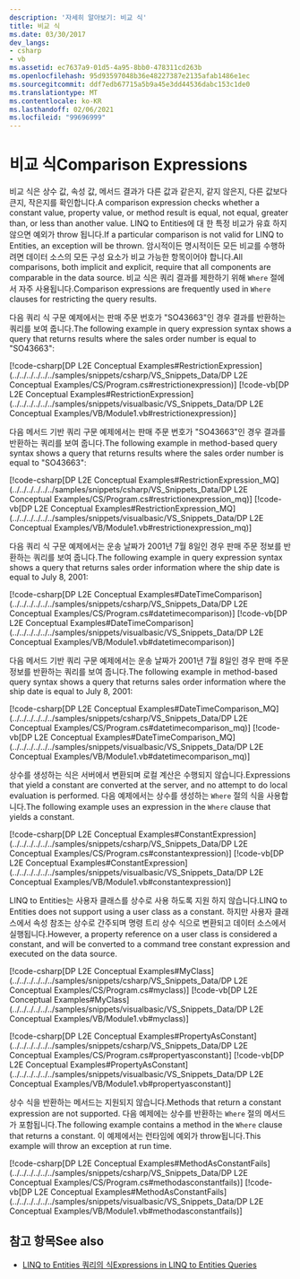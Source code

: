 ```yaml
---
description: '자세히 알아보기: 비교 식'
title: 비교 식
ms.date: 03/30/2017
dev_langs:
- csharp
- vb
ms.assetid: ec7637a9-01d5-4a95-8bb0-478311cd263b
ms.openlocfilehash: 95d93597048b36e48227387e2135afab1486e1ec
ms.sourcegitcommit: ddf7edb67715a5b9a45e3dd44536dabc153c1de0
ms.translationtype: MT
ms.contentlocale: ko-KR
ms.lasthandoff: 02/06/2021
ms.locfileid: "99696999"
---
```

# <a name="comparison-expressions"></a><span data-ttu-id="d0a70-103">비교 식</span><span class="sxs-lookup"><span data-stu-id="d0a70-103">Comparison Expressions</span></span>

<span data-ttu-id="d0a70-104">비교 식은 상수 값, 속성 값, 메서드 결과가 다른 값과 같은지, 같지 않은지, 다른 값보다 큰지, 작은지를 확인합니다.</span><span class="sxs-lookup"><span data-stu-id="d0a70-104">A comparison expression checks whether a constant value, property value, or method result is equal, not equal, greater than, or less than another value.</span></span> <span data-ttu-id="d0a70-105">LINQ to Entities에 대 한 특정 비교가 유효 하지 않으면 예외가 throw 됩니다.</span><span class="sxs-lookup"><span data-stu-id="d0a70-105">If a particular comparison is not valid for LINQ to Entities, an exception will be thrown.</span></span> <span data-ttu-id="d0a70-106">암시적이든 명시적이든 모든 비교를 수행하려면 데이터 소스의 모든 구성 요소가 비교 가능한 항목이어야 합니다.</span><span class="sxs-lookup"><span data-stu-id="d0a70-106">All comparisons, both implicit and explicit, require that all components are comparable in the data source.</span></span> <span data-ttu-id="d0a70-107">비교 식은 쿼리 결과를 제한하기 위해 `Where` 절에서 자주 사용됩니다.</span><span class="sxs-lookup"><span data-stu-id="d0a70-107">Comparison expressions are frequently used in `Where` clauses for restricting the query results.</span></span>  
  
 <span data-ttu-id="d0a70-108">다음 쿼리 식 구문 예제에서는 판매 주문 번호가 "SO43663"인 경우 결과를 반환하는 쿼리를 보여 줍니다.</span><span class="sxs-lookup"><span data-stu-id="d0a70-108">The following example in query expression syntax shows a query that returns results where the sales order number is equal to "SO43663":</span></span>  
  
 [!code-csharp[DP L2E Conceptual Examples#RestrictionExpression](../../../../../../samples/snippets/csharp/VS_Snippets_Data/DP L2E Conceptual Examples/CS/Program.cs#restrictionexpression)]
 [!code-vb[DP L2E Conceptual Examples#RestrictionExpression](../../../../../../samples/snippets/visualbasic/VS_Snippets_Data/DP L2E Conceptual Examples/VB/Module1.vb#restrictionexpression)]  
  
 <span data-ttu-id="d0a70-109">다음 메서드 기반 쿼리 구문 예제에서는 판매 주문 번호가 "SO43663"인 경우 결과를 반환하는 쿼리를 보여 줍니다.</span><span class="sxs-lookup"><span data-stu-id="d0a70-109">The following example in method-based query syntax shows a query that returns results where the sales order number is equal to "SO43663":</span></span>  
  
 [!code-csharp[DP L2E Conceptual Examples#RestrictionExpression_MQ](../../../../../../samples/snippets/csharp/VS_Snippets_Data/DP L2E Conceptual Examples/CS/Program.cs#restrictionexpression_mq)]
 [!code-vb[DP L2E Conceptual Examples#RestrictionExpression_MQ](../../../../../../samples/snippets/visualbasic/VS_Snippets_Data/DP L2E Conceptual Examples/VB/Module1.vb#restrictionexpression_mq)]  
  
 <span data-ttu-id="d0a70-110">다음 쿼리 식 구문 예제에서는 운송 날짜가 2001년 7월 8일인 경우 판매 주문 정보를 반환하는 쿼리를 보여 줍니다.</span><span class="sxs-lookup"><span data-stu-id="d0a70-110">The following example in query expression syntax shows a query that returns sales order information where the ship date is equal to July 8, 2001:</span></span>  
  
 [!code-csharp[DP L2E Conceptual Examples#DateTimeComparison](../../../../../../samples/snippets/csharp/VS_Snippets_Data/DP L2E Conceptual Examples/CS/Program.cs#datetimecomparison)]
 [!code-vb[DP L2E Conceptual Examples#DateTimeComparison](../../../../../../samples/snippets/visualbasic/VS_Snippets_Data/DP L2E Conceptual Examples/VB/Module1.vb#datetimecomparison)]  
  
 <span data-ttu-id="d0a70-111">다음 메서드 기반 쿼리 구문 예제에서는 운송 날짜가 2001년 7월 8일인 경우 판매 주문 정보를 반환하는 쿼리를 보여 줍니다.</span><span class="sxs-lookup"><span data-stu-id="d0a70-111">The following example in method-based query syntax shows a query that returns sales order information where the ship date is equal to July 8, 2001:</span></span>  
  
 [!code-csharp[DP L2E Conceptual Examples#DateTimeComparison_MQ](../../../../../../samples/snippets/csharp/VS_Snippets_Data/DP L2E Conceptual Examples/CS/Program.cs#datetimecomparison_mq)]
 [!code-vb[DP L2E Conceptual Examples#DateTimeComparison_MQ](../../../../../../samples/snippets/visualbasic/VS_Snippets_Data/DP L2E Conceptual Examples/VB/Module1.vb#datetimecomparison_mq)]  
  
 <span data-ttu-id="d0a70-112">상수를 생성하는 식은 서버에서 변환되며 로컬 계산은 수행되지 않습니다.</span><span class="sxs-lookup"><span data-stu-id="d0a70-112">Expressions that yield a constant are converted at the server, and no attempt to do local evaluation is performed.</span></span> <span data-ttu-id="d0a70-113">다음 예제에서는 상수를 생성하는 `Where` 절의 식을 사용합니다.</span><span class="sxs-lookup"><span data-stu-id="d0a70-113">The following example uses an expression in the `Where` clause that yields a constant.</span></span>  
  
 [!code-csharp[DP L2E Conceptual Examples#ConstantExpression](../../../../../../samples/snippets/csharp/VS_Snippets_Data/DP L2E Conceptual Examples/CS/Program.cs#constantexpression)]
 [!code-vb[DP L2E Conceptual Examples#ConstantExpression](../../../../../../samples/snippets/visualbasic/VS_Snippets_Data/DP L2E Conceptual Examples/VB/Module1.vb#constantexpression)]  
  
 <span data-ttu-id="d0a70-114">LINQ to Entities는 사용자 클래스를 상수로 사용 하도록 지원 하지 않습니다.</span><span class="sxs-lookup"><span data-stu-id="d0a70-114">LINQ to Entities does not support using a user class as a constant.</span></span> <span data-ttu-id="d0a70-115">하지만 사용자 클래스에서 속성 참조는 상수로 간주되며 명령 트리 상수 식으로 변환되고 데이터 소스에서 실행됩니다.</span><span class="sxs-lookup"><span data-stu-id="d0a70-115">However, a property reference on a user class is considered a constant, and will be converted to a command tree constant expression and executed on the data source.</span></span>  
  
 [!code-csharp[DP L2E Conceptual Examples#MyClass](../../../../../../samples/snippets/csharp/VS_Snippets_Data/DP L2E Conceptual Examples/CS/Program.cs#myclass)]
 [!code-vb[DP L2E Conceptual Examples#MyClass](../../../../../../samples/snippets/visualbasic/VS_Snippets_Data/DP L2E Conceptual Examples/VB/Module1.vb#myclass)]  
  
 [!code-csharp[DP L2E Conceptual Examples#PropertyAsConstant](../../../../../../samples/snippets/csharp/VS_Snippets_Data/DP L2E Conceptual Examples/CS/Program.cs#propertyasconstant)]
 [!code-vb[DP L2E Conceptual Examples#PropertyAsConstant](../../../../../../samples/snippets/visualbasic/VS_Snippets_Data/DP L2E Conceptual Examples/VB/Module1.vb#propertyasconstant)]  
  
 <span data-ttu-id="d0a70-116">상수 식을 반환하는 메서드는 지원되지 않습니다.</span><span class="sxs-lookup"><span data-stu-id="d0a70-116">Methods that return a constant expression are not supported.</span></span> <span data-ttu-id="d0a70-117">다음 예제에는 상수를 반환하는 `Where` 절의 메서드가 포함됩니다.</span><span class="sxs-lookup"><span data-stu-id="d0a70-117">The following example contains a method in the `Where` clause that returns a constant.</span></span> <span data-ttu-id="d0a70-118">이 예제에서는 런타임에 예외가 throw됩니다.</span><span class="sxs-lookup"><span data-stu-id="d0a70-118">This example will throw an exception at run time.</span></span>  
  
 [!code-csharp[DP L2E Conceptual Examples#MethodAsConstantFails](../../../../../../samples/snippets/csharp/VS_Snippets_Data/DP L2E Conceptual Examples/CS/Program.cs#methodasconstantfails)]
 [!code-vb[DP L2E Conceptual Examples#MethodAsConstantFails](../../../../../../samples/snippets/visualbasic/VS_Snippets_Data/DP L2E Conceptual Examples/VB/Module1.vb#methodasconstantfails)]  
  
## <a name="see-also"></a><span data-ttu-id="d0a70-119">참고 항목</span><span class="sxs-lookup"><span data-stu-id="d0a70-119">See also</span></span>

- [<span data-ttu-id="d0a70-120">LINQ to Entities 쿼리의 식</span><span class="sxs-lookup"><span data-stu-id="d0a70-120">Expressions in LINQ to Entities Queries</span></span>](expressions-in-linq-to-entities-queries.md)
